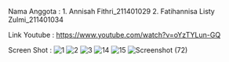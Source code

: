 Nama Anggota :	1. Annisah Fithri_211401029
		2. Fatihannisa Listy Zulmi_211401034

Link Youtube : https://www.youtube.com/watch?v=oYzTYLun-GQ

Screen Shot	:
![1](https://user-images.githubusercontent.com/114486927/209378130-dd6d1614-674a-48c8-ba79-08501db0d1c6.png)
![2](https://user-images.githubusercontent.com/114486927/209378177-e71208a2-2cd4-45e8-a24a-a1ac50111943.png)
![3](https://user-images.githubusercontent.com/114486927/209378217-a11964ce-422c-437a-b5dc-1a072762ab6c.png)
![14](https://user-images.githubusercontent.com/114486927/209378248-4a3abb58-80cc-4636-9b21-79c362b5c303.png)
![15](https://user-images.githubusercontent.com/114486927/209378270-a29ad593-5206-4913-aa50-09ad2cdcab48.png)
![Screenshot (72)](https://user-images.githubusercontent.com/114486927/209378708-c21aa729-1ed1-4e77-b80c-40f89ee559ae.png)
